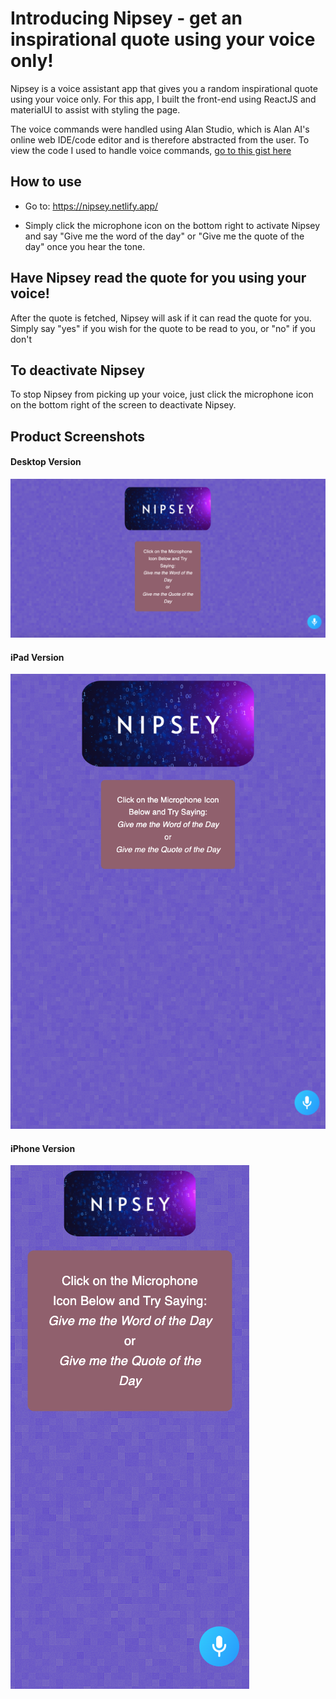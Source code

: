 # Introducing Nipsey - get an inspirational quote using your voice only!

Nipsey is a voice assistant app that gives you a random inspirational quote using your voice only. For this app, I built the front-end using ReactJS and materialUI to assist with styling the page.

The voice commands were handled using Alan Studio, which is Alan AI's online web IDE/code editor and is therefore abstracted from the user. To view the code I used to handle voice commands, [go to this gist here](https://gist.github.com/mozeezy/842aa99a31ee10e58ad702b637497440)

## How to use

- Go to: https://nipsey.netlify.app/

- Simply click the microphone icon on the bottom right to activate Nipsey and say "Give me the word of the day" or "Give me the quote of the day" once you hear the tone.

## Have Nipsey read the quote for you using your voice!

After the quote is fetched, Nipsey will ask if it can read the quote for you. Simply say "yes" if you wish for the quote to be read to you, or "no" if you don't

## To deactivate Nipsey

To stop Nipsey from picking up your voice, just click the microphone icon on the bottom right of the screen to deactivate Nipsey.

## Product Screenshots

#### Desktop Version

![Desktop Version](https://github.com/mozeezy/nipsey/blob/main/public/images/nipsey-desktop.png?raw=true)

#### iPad Version

![iPad](https://github.com/mozeezy/nipsey/blob/main/public/images/nipsey-ipad.png?raw=true)

#### iPhone Version

![iPhone](https://github.com/mozeezy/nipsey/blob/main/public/images/nipsey-iphone.png?raw=true)

